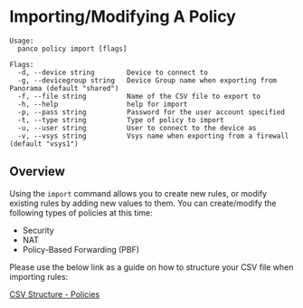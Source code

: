# Importing/Modifying A Policy

```
Usage:
  panco policy import [flags]

Flags:
  -d, --device string        Device to connect to
  -g, --devicegroup string   Device Group name when exporting from Panorama (default "shared")
  -f, --file string          Name of the CSV file to export to
  -h, --help                 help for import
  -p, --pass string          Password for the user account specified
  -t, --type string          Type of policy to import
  -u, --user string          User to connect to the device as
  -v, --vsys string          Vsys name when exporting from a firewall (default "vsys1")
```

## Overview

Using the `import` command allows you to create new rules, or modify existing rules by adding new values
to them. You can create/modify the following types of policies at this time:

* Security
* NAT
* Policy-Based Forwarding (PBF)

Please use the below link as a guide on how to structure your CSV file when importing rules:

[CSV Structure - Policies](https://panco.dev/csv_policy.html)
